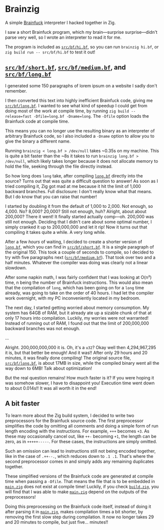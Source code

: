 # Brainzig
A simple [Brainfuck](https://en.wikipedia.org/wiki/Brainfuck) interpreter I hacked together in Zig.

I saw a short Brainfuck program, which my brain—surprise surprise—didn't parse very well, so I
wrote an interpreter to read it for me.

The program is included as [`src/bf/hi.bf`](src/bf/hi.bf ), so you can run `brainzig hi.bf`, or `zig build run -- src/bf/hi.bf`
to test it out!

## [`src/bf/short.bf`](src/bf/short.bf ), [`src/bf/medium.bf`](src/bf/medium.bf ), and [`src/bf/long.bf`](src/bf/long.bf)
I generated some 150 paragraphs of lorem ipsum on a website I sadly don't remember.

I then converted this text into highly inefficient Brainfuck code, giving me [`src/bf/long.bf`](src/bf/long.bf ).
I wanted to see what kind of speedup I could get from doing most of the work at compile time, by running
`zig build --release=fast -Dfile=long.bf -Dname=long`.
The `-Dfile` option loads the Brainfuck code at compile time.

This means you can no longer use the
resulting binary as an interpreter of arbitrary Brainfuck code, so I also included a `-Dname` option to
allow you to give the binary a different name.

Running `brainzig < long.bf > /dev/null` takes ~0.35s on my machine.
This is quite a bit faster than the ~8s it takes to run `brainzig long.bf > /dev/null`, which likely takes
longer because it does not allocate memory to hold the file, seeking through the file directly instead.

So how long does `long` take, after compiling [`long.bf`](src/bf/long.bf) directly into the source?
Turns out that was quite a difficult question to answer!
As soon as I tried compiling it, Zig got mad at me because it hit the limit of 1,000 backward branches.
Full disclosure: I don't really know what that means. But I do know that you can raise that number!

I started by doubling it from the default of 1,000 to 2,000. Not enough, so 4,000. No? 8,000? 20,000?
Still not enough, huh? Alright, about about 200,000?
There it went! It finally started actually comp—oh. 200,000 was still not enough.
Deciding that I didn't care about some optimal number, I simply cranked it up to 200,000,000 and let it rip!
Now it turns out that compiling it takes quite a while.
A very long while.

After a few *hours* of waiting, I decided to create a shorter version of [`long.bf`](src/bf/long.bf ), which you can find
in [`src/bf/short.bf`](src/bf/short.bf ). It is a single paragraph of the original 150.
This took a couple of seconds to compile, so I decided to try with five paragraphs next ([`src/bf/medium.bf`](src/bf/medium.bf )).
That took over two and a half minutes.
Whatever the compiler was doing was clearly not a linear slowdown.

After some napkin math, I was fairly confident that I was looking at O(n²) time, n being the
number of Brainfuck instructions.
This would also mean that the compilation of `long`, which has been going on for a `long` time already,
was going to take on the order of 40 hours.
I had let the compiler work overnight, with my PC inconveniently located in my bedroom.

The next day, I started getting worried about memory consumption.
My system has 64GB of RAM, but it already ate up a sizable chunk of that at only 17 hours into compilation.
Luckily, my worries were not warranted!
Instead of running out of RAM, I found out that the limit of 200,000,000 backward branches was not enough.

...

Alright. 200,000,000,000 it is. Oh, it's a `u32`? Okay well then 4,294,967,295 it is, but that better be enough!
And it was!! After only 29 hours and 20 minutes, it was finally done compiling!
The original source file, [`src/bf/long.bf`](src/bf/long.bf ), is about 17MB in size, while the compiled binary went all the way down
to 6MB!
Talk about optimization!

But the real question remains!
How much faster is it?
If you were hoping it was somehow slower, I have to disappoint you!
Execution time went down to about 0.014s!! 
It was all worth it in the end!

## A bit faster

To learn more about the Zig build system, I decided to write two preprocessors for the Brainfuck source code.
The first preprocessor simplifies the code by omitting all comments and doing a simple form of run length encoding
with the instructions. For example, `+++` becomes `+3`.
As these may occasionally cancel out, like `++-` becoming `+1`, the length can be zero, as in `+++++-----`.
For these cases, the instructions are simply omitted.

Such an omission can lead to instructions still not being encoded together, like in the case of `.++--.`,
which reduces down to `.1 .1`.
That's where the second preprocessor comes in and simply adds any remaining duplicates together.

These simplified versions of the Brainfuck code are generated at compile time when passing a `-Dfile`.
That means the file that is to be embedded in [`main.zig`](src/main.zig) does not exist at compile time!
Luckily, if you check [`build.zig`](build.zig ), you will find that I was able to make [`main.zig`](src/main.zig)
depend on the outputs of the preprocessors!

Doing this preprocessing on the Brainfuck code itself, instead of doing it after parsing it in [`main.zig`](src/main.zig ),
makes compilation times a bit shorter, by removing the first slow step during compilation.
It now no longer takes 29 and 20 minutes to compile, but just five... minutes!!

